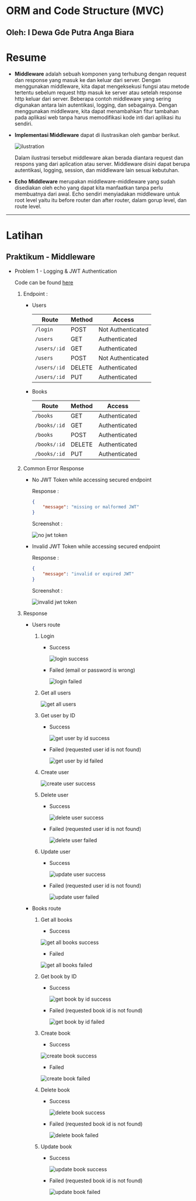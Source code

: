 # **ORM and Code Structure (MVC)**
## Oleh: I Dewa Gde Putra Anga Biara

# Resume

* **Middleware** adalah sebuah komponen yang terhubung dengan request dan response yang masuk ke dan keluar dari server. Dengan menggunakan middleware, kita dapat mengeksekusi fungsi atau metode tertentu sebelum request http masuk ke server atau setelah response http keluar dari server. Beberapa contoh middleware yang sering digunakan antara lain autentikasi, logging, dan sebagainya. Dengan menggunakan middleware, kita dapat menambahkan fitur tambahan pada aplikasi web tanpa harus memodifikasi kode inti dari aplikasi itu sendiri.

* **Implementasi Middleware** dapat di ilustrasikan oleh gambar berikut.

    ![ilustration](/22_Middleware/screenshot/middleware_ilustration.png)

    Dalam ilustrasi tersebut middleware akan berada diantara request dan respons yang dari aplication atau server. Middleware disini dapat berupa autentikasi, logging, session, dan middleware lain sesuai kebutuhan.

* **Echo Middleware** merupakan middleware-middleware yang sudah disediakan oleh echo yang dapat kita manfaatkan tanpa perlu membuatnya dari awal. Echo sendiri menyiadakan middleware untuk root level yaitu itu before router dan after router, dalam gorup level, dan route level.

 ---


# Latihan
## Praktikum - Middleware

-   Problem 1 - Logging & JWT Authentication

    Code can be found [here](./praktikum/1_JWT_Auth/)

    1.  Endpoint :

        -   Users

            | Route        | Method | Access            |
            | ------------ | ------ | ----------------- |
            | `/login`     | POST   | Not Authenticated |
            | `/users`     | GET    | Authenticated     |
            | `/users/:id` | GET    | Authenticated     |
            | `/users`     | POST   | Not Authenticated |
            | `/users/:id` | DELETE | Authenticated     |
            | `/users/:id` | PUT    | Authenticated     |

        -   Books

            | Route        | Method | Access            |
            | ------------ | ------ | ----------------- |
            | `/books`     | GET    | Authenticated     |
            | `/books/:id` | GET    | Authenticated     |
            | `/books`     | POST   | Authenticated     |
            | `/books/:id` | DELETE | Authenticated     |
            | `/books/:id` | PUT    | Authenticated     |

    2.  Common Error Response

        -   No JWT Token while accessing secured endpoint

            Response :

            ```json
            {
            	"message": "missing or malformed JWT"
            }
            ```

            Screenshot :

            ![no jwt token](/19_Middleware/screenshots/1_No-token.png)

        -   Invalid JWT Token while accessing secured endpoint

            Response :

            ```json
            {
            	"message": "invalid or expired JWT"
            }
            ```

            Screenshot :

            ![invalid jwt token](/19_Middleware/screenshots/1_Invalid-token.png)

    3.  Response

        -   Users route

            1.  Login

                -   Success

                    ![login success](./screenshot/3_Login%20sucess.png)

                -   Failed (email or password is wrong)

                    ![login failed](./screenshot/4_Login%20failed.png)

            2.  Get all users

                ![get all users](./screenshot/5_Get%20all%20users.png)

            3.  Get user by ID

                -   Success

                    ![get user by id success](./screenshot/6_Get%20user%20success.png)

                -   Failed (requested user id is not found)

                    ![get user by id failed](./screenshot/7_Get%20user%20by%20id%20failed.png)

            4.  Create user

                ![create user success](./screenshot/8_Create%20user.png)

            5.  Delete user

                -   Success

                    ![delete user success](./screenshot/11_Delete%20user%20success.png)

                -   Failed (requested user id is not found)

                    ![delete user failed](./screenshot/12_Delete%20user%20failed.png)

            6.  Update user

                -   Success

                    ![update user success](./screenshot/9_Update%20user%20success.png)

                -   Failed (requested user id is not found)

                    ![update user failed](./screenshot/10_Update%20user%20failed.png)

        -   Books route

            1.  Get all books

                - Success

                ![get all books success](./screenshot/13_Get%20all%20book%20success.png)

                - Failed

                ![get all books failed](./screenshot/13_Get%20all%20book%20failed.png)

            2.  Get book by ID

                -   Success

                    ![get book by id success](./screenshot/14_Get%20book%20by%20id%20success.png)

                -   Failed (requested book id is not found)

                    ![get book by id failed](./screenshot/15_Get%20book%20by%20id%20failed.png)

            3.  Create book

                -   Success

                ![create book success](./screenshot/16_Create%20book%20success.png)

                -   Failed

                ![create book failed](./screenshot/17_Create%20book%20failed.png)

            4.  Delete book

                -   Success

                    ![delete book success](./screenshot/20_Delete%20book%20success.png)

                -   Failed (requested book id is not found)

                    ![delete book failed](./screenshot/21_Delete%20book%20failed.png)

            5.  Update book

                -   Success

                    ![update book success](./screenshot/18_Update%20book%20success.png)

                -   Failed (requested book id is not found)

                    ![update book failed](./screenshot/19_Update%20book%20failed.png)
